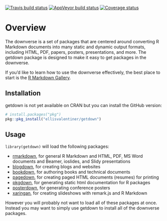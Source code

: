 
<!-- README.md is generated from README.Rmd. Please edit that file -->

[![Travis build
status](https://travis-ci.org/ellisvalentiner/getdown.svg?branch=master)](https://travis-ci.org/ellisvalentiner/getdown)
[![AppVeyor build
status](https://ci.appveyor.com/api/projects/status/github/ellisvalentiner/getdown?branch=master&svg=true)](https://ci.appveyor.com/project/ellisvalentiner/getdown)
[![Coverage
status](https://codecov.io/gh/ellisvalentiner/getdown/branch/master/graph/badge.svg)](https://codecov.io/github/ellisvalentiner/getdown?branch=master)

# Overview

The downverse is a set of packages that are centered around converting R
Markdown documents into many static and dynamic output formats,
including HTML, PDF, papers, posters, presentations, and more. The
getdown package is designed to make it easy to get packages in the
downverse.

If you’d like to learn how to use the downverse effectively, the best
place to start is the [R Markdown
Gallery](https://rmarkdown.rstudio.com/gallery.html).

## Installation

getdown is not yet available on CRAN but you can install the GitHub
version:

``` r
# install.packages("pkg")
pkg::pkg_install("ellisvalentiner/getdown")
```

## Usage

`library(getdown)` will load the following packages:

  - [rmarkdown](https://github.com/rstudio/rmarkdown), for general R
    Markdown and HTML, PDF, MS Word documents and Beamer, ioslides, and
    Slidy presentations
  - [blogdown](https://github.com/rstudio/blogdown), for creating blogs
    and websites
  - [bookdown](https://github.com/rstudio/bookdown), for authoring books
    and technical documents
  - [pagedown](https://github.com/rstudio/pagedown), for creating paged
    HTML documents (resumes) for printing
  - [pkgdown](https://github.com/r-lib/pkgdown), for generating static
    html documentation for R packages
  - [posterdown](https://github.com/brentthorne/posterdown), for
    generating conference posters
  - [xaringan](https://github.com/yihui/xaringan), for creating
    slideshows with remark.js and R Markdown

However you will probably not want to load all of these packages at
once. Instead you may want to simply use getdown to install all of the
downverse packages.
